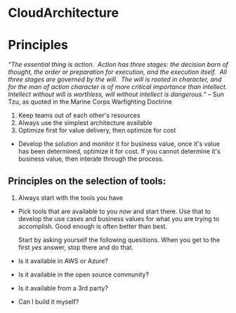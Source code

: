 # CloudArchitecture

# Principles
*“The essential thing is action.  Action has three stages: the decision born of thought, the order or preparation for execution, and the execution itself.  All three stages are governed by the will.  The will is rooted in character, and for the man of action character is of more critical importance than intellect.  Intellect without will is worthless, will without intellect is dangerous.”* – Sun Tzu, as quoted in the Marine Corps Warfighting Doctrine

1. Keep teams out of each other's resources
2. Always use the simplest architecture available
3. Optimize first for value delivery, then optimize for cost
*  Develop the solution and monitor it for business value, once it's value has been determined, optimize it for cost. If you cannot determine it's business value, then interate through the process.
## Principles on the selection of tools:
1. Always start with the tools you have
*  Pick tools that are available to you *now* and start there. Use that to develop the use cases and business values for what you are trying to accomplish. Good enough is often better than best.

   Start by asking yourself the following quesitions. When you get to the first *yes* answer, stop there and do that.

*  Is it available in AWS or Azure?
*  Is it available in the open source community?
*  Is it available from a 3rd party?
*  Can I build it myself?
